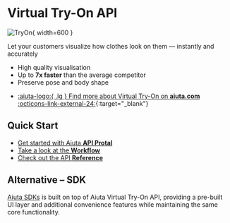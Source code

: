 # Virtual Try-On API

![TryOn](/media/products/try-on.png){ width=600 }

Let your customers visualize how clothes look on them — instantly and accurately

- High quality visualisation
- Up to __7x faster__ than the average competitor
- Preserve pose and body shape

<div class="grid cards" markdown>

- [:aiuta-logo:{ .lg } Find more about Virtual Try-On on __aiuta.com__ :octicons-link-external-24:](https://aiuta.com/virtual-try-on){:target="_blank"}

</div>

## Quick Start

- [Get started with Aiuta __API Protal__](/api/getting-started.md)
- [Take a look at the __Workflow__](/api/try-on/workflow.md)
- [Check out the API __Reference__](/api/try-on/reference.md)

## Alternative – SDK

[Aiuta SDKs](/sdk/index.md) is built on top of Aiuta Virtual Try-On API, providing a pre-built UI layer and additional convenience features while maintaining the same core functionality.
